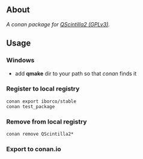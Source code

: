 ## About

*A conan package for [QScintilla2 (GPLv3)](https://www.riverbankcomputing.com/software/qscintilla/download).*

## Usage

### Windows

* add **qmake** dir to your path so that *conan* finds it

### Register to local registry

```
conan export iborco/stable
conan test_package
```

### Remove from local registry

```
conan remove QScintilla2*
```

### Export to conan.io
